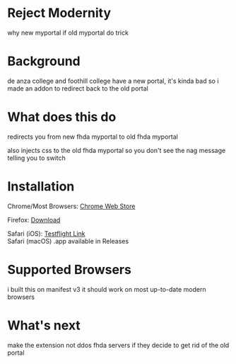 # Reject Modernity
why new myportal if old myportal do trick

# Background
de anza college and foothill college have a new portal, it's kinda bad so i made an addon to redirect back to the old portal

# What does this do
redirects you from new fhda myportal to old fhda myportal

also injects css to the old fhda myportal so you don't see the nag message telling you to switch

# Installation
Chrome/Most Browsers: [Chrome Web Store](https://chromewebstore.google.com/detail/reject-modernity-fhda-myp/dncldecedaaiofbaepaocnadgfmmacnl)

Firefox: [Download](https://github.com/RyanCheddar/fhda-old-myportal-redirect/releases/download/yay/firefox.xpi)

Safari (iOS): [Testflight Link](https://testflight.apple.com/join/rQJw3qjX)  
Safari (macOS) .app available in Releases

# Supported Browsers
i built this on manifest v3 it should work on most up-to-date modern browsers

# What's next
make the extension not ddos fhda servers if they decide to get rid of the old portal
